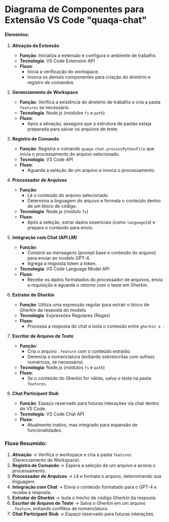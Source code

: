 # Diagrama de Componentes para Extensão VS Code "quaqa-chat"

#### Elementos:

1. **Ativação da Extensão**

   - **Função**: Inicializa a extensão e configura o ambiente de trabalho.
   - **Tecnologia**: VS Code Extension API
   - **Fluxo**:
     - Inicia a verificação do workspace.
     - Invoca os demais componentes para criação do diretório e registro de comandos.

2. **Gerenciamento de Workspace**

   - **Função**: Verifica a existência do diretório de trabalho e cria a pasta `features` se necessário.
   - **Tecnologia**: Node.js (módulos `fs` e `path`)
   - **Fluxo**:
     - Após a ativação, assegura que a estrutura de pastas esteja preparada para salvar os arquivos de teste.

3. **Registro de Comando**

   - **Função**: Registra o comando `quaqa-chat.processPythonFile` que inicia o processamento do arquivo selecionado.
   - **Tecnologia**: VS Code API
   - **Fluxo**:
     - Aguarda a seleção de um arquivo e invoca o processamento.

4. **Processador de Arquivos**

   - **Função**:
     - Lê o conteúdo do arquivo selecionado.
     - Determina a linguagem do arquivo e formata o conteúdo dentro de um bloco de código.
   - **Tecnologia**: Node.js (módulo `fs`)
   - **Fluxo**:
     - Após a seleção, extrai dados essenciais (como `languageId`) e prepara o conteúdo para envio.

5. **Integração com Chat (API LM)**

   - **Função**:
     - Constrói as mensagens (prompt base e conteúdo do arquivo) para enviar ao modelo GPT-4.
     - Agrega a resposta token a token.
   - **Tecnologia**: VS Code Language Model API
   - **Fluxo**:
     - Recebe os dados formatados do processador de arquivos, envia a requisição e aguarda o retorno com o teste em Gherkin.

6. **Extrator de Gherkin**

   - **Função**: Utiliza uma expressão regular para extrair o bloco de Gherkin da resposta do modelo.
   - **Tecnologia**: Expressões Regulares (Regex)
   - **Fluxo**:
     - Processa a resposta do chat e isola o conteúdo entre `gherkin e `.

7. **Escritor de Arquivo de Teste**

   - **Função**:
     - Cria o arquivo `.feature` com o conteúdo extraído.
     - Gerencia a nomenclatura (evitando sobrescritas com sufixos numéricos, se necessário).
   - **Tecnologia**: Node.js (módulos `fs` e `path`)
   - **Fluxo**:
     - Se o conteúdo do Gherkin for válido, salva o teste na pasta `features`.

8. **Chat Participant Stub**
   - **Função**: Espaço reservado para futuras interações via chat dentro do VS Code.
   - **Tecnologia**: VS Code Chat API
   - **Fluxo**:
     - Atualmente inativo, mas integrado para expansão de funcionalidades.

<!-- ---

#### Legenda:

- **Retângulos**: Cada componente listado é representado por um retângulo.
- **Setas**:
  - Indicam o fluxo de dados e dependências entre componentes.
  - Por exemplo:
    - A "Ativação da Extensão" dispara o "Gerenciamento de Workspace" e o "Registro de Comando".
    - O "Registro de Comando" conecta ao "Processador de Arquivos", que envia dados para a "Integração com Chat".
    - A resposta do chat é processada pelo "Extrator de Gherkin", e o resultado final é salvo pelo "Escritor de Arquivo de Teste".
- **Cores/Símbolos** (sugestão):
  - **Azul**: Componentes que interagem diretamente com a API do VS Code (ex.: Ativação da Extensão, Registro de Comando, Chat Participant).
  - **Verde**: Componentes de manipulação de arquivos e diretórios (ex.: Gerenciamento de Workspace, Processador de Arquivos, Escritor de Arquivo de Teste).
  - **Laranja**: Componentes de integração com serviços externos e processamento de dados (ex.: Integração com Chat, Extrator de Gherkin).

--- -->

### Fluxo Resumido:

1. **Ativação** → Verifica o workspace e cria a pasta `features` (Gerenciamento de Workspace).
2. **Registro de Comando** → Espera a seleção de um arquivo e aciona o processamento.
3. **Processador de Arquivos** → Lê e formata o arquivo, determinando sua linguagem.
4. **Integração com Chat** → Envia o conteúdo formatado para o GPT-4 e recebe a resposta.
5. **Extrator de Gherkin** → Isola o trecho de código Gherkin da resposta.
6. **Escritor de Arquivo de Teste** → Salva o Gherkin em um arquivo `.feature`, evitando conflitos de nomenclatura.
7. **Chat Participant Stub** → Espaço reservado para futuras interações.

